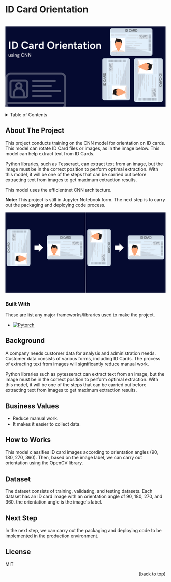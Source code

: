 # ID Card Orientation

<br />
<div align="center">
  <a href="">
    <img src="static/ID Card Orientation.png">
  </a>
</div>

<p></p>

<!-- TABLE OF CONTENTS -->
<details>
  <p>
  <summary>Table of Contents</summary>
  <ol>
    <li>
      <a href="#about-the-project">About The Project</a>
      <ul>
        <li><a href="#built-with">Built With</a></li>
      </ul>
    </li>
    <li><a href="#background">Background</a></li>
    <li><a href="#business-values">Business Values</a></li>
    <li><a href="#how-to-works">How to Works</a></li>
    <li><a href="#dataset">Dataset</a></li>
    <li><a href="#next-step">Next Step</a></li>
    <li><a href="#license">License</a></li>
  </ol>
  </p>
</details>


<p></p>

<!-- ABOUT THE PROJECT -->
## About The Project

This project conducts training on the CNN model for orientation on ID cards. This model can rotate ID Card files or images, as in the image below. This model can help extract text from ID Cards.

Python libraries, such as Tesseract, can extract text from an image, but the image must be in the correct position to perform optimal extraction. With this model, it will be one of the steps that can be carried out before extracting text from images to get maximum extraction results.

This model uses the efficientnet CNN architecture.

**Note:** This project is still in Jupyter Notebook form. The next step is to carry out the packaging and deploying code process.

<div align="center">
  <a href="">
    <img src="static/Orientation.png">
  </a>
</div>


### Built With

These are list any major frameworks/libraries used to make the project.

* [![Pytorch][Pytorch]][Pytorch-url]


## Background

A company needs customer data for analysis and administration needs. Customer data consists of various forms, including ID Cards. The process of extracting text from images will significantly reduce manual work.

Python libraries such as pytesseract can extract text from an image, but the image must be in the correct position to perform optimal extraction. With this model, it will be one of the steps that can be carried out before extracting text from images to get maximum extraction results.

## Business Values
- Reduce manual work.
- It makes it easier to collect data.

## How to Works
This model classifies ID card images according to orientation angles (90, 180, 270, 360). Then, based on the image label, we can carry out orientation using the OpenCV library.

## Dataset
The dataset consists of training, validating, and testing datasets. Each dataset has an ID card image with an orientation angle of 90, 180, 270, and 360. the orientation angle is the image's label.

## Next Step 
In the next step, we can carry out the packaging and deploying code to be implemented in the production environment.

## License
MIT

<p align="right">(<a href="#automed-forecasting">back to top</a>)</p>


<!-- MARKDOWN LINKS & IMAGES -->
<!-- https://www.markdownguide.org/basic-syntax/#reference-style-links -->
[Pytorch]: https://img.shields.io/badge/PyTorch-EE4C2C?style=for-the-badge&logo=pytorch&logoColor=white
[Pytorch-url]: https://pytorch.org/
